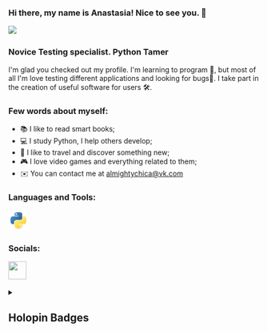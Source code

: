 ### Hi there, my name is Anastasia! Nice to see you. 👋

![](https://komarev.com/ghpvc/?username=almightychica)
### Novice Testing specialist. Python Tamer
I'm glad you checked out my profile. I'm learning to program 🐍, but most of all I'm love testing different applications and looking for bugs🐛. I take part in the creation of useful software for users 🛠️.

### Few words about myself:

* 📚 I like to read smart books; 
* 💻 I study Python, I help others develop; 
* 🌄 I like to travel and discover something new; 
* 🎮 I love video games and everything related to them;
* ✉️  You can contact me at [almightychica@vk.com](mailto:almightychica@@vk.com)

### Languages and Tools:

<a href="https://www.python.org" target="_blank" rel="noreferrer"> <img src="https://raw.githubusercontent.com/devicons/devicon/master/icons/python/python-original.svg" alt="python" width="40" height="40"/> </a> </p>

### Socials:

<p align="left"> 
<a href="https://vk.com/almightychica" target="_blank" rel="noreferrer"><img src="https://upload.wikimedia.org/wikipedia/commons/thumb/f/f3/VK_Compact_Logo_%282021-present%29.svg/2048px-VK_Compact_Logo_%282021-present%29.svg.png" width="36" height="36" /></a>  


<details> 
  <summary><h2> Holopin Badges</h2></summary>

  <p><a href="https://holopin.io/@almightychica"><img src="https://holopin.me/almightychica" alt="@almightychica&#39;s Holopin board"></a></p>
</details>
